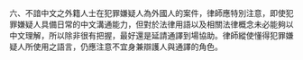 
六、不諳中文之外籍人士在犯罪嫌疑人為外國人的案件，律師應特別注意，即使犯罪嫌疑人具備日常的中文溝通能力，但對於法律用語以及相關法律概念未必能夠以中文理解，所以除非很有把握，最好還是延請通譯到場協助。律師縱使懂得犯罪嫌疑人所使用之語言，仍應注意不宜身兼辯護人與通譯的角色。